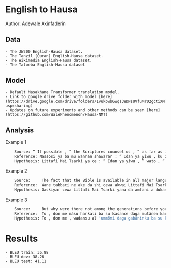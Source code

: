 # English to Hausa

Author: Adewale Akinfaderin

## Data

	- The JW300 English-Hausa dataset.
	- The Tanzil (Quran) English-Hausa dataset. 
	- The Wikimedia English-Hausa dataset.
	- The Tatoeba English-Hausa dataset

## Model

	- Default Masakhane Transformer translation model.
	- Link to google drive folder with model [here](https://drive.google.com/drive/folders/1vukbwb6wqs3WDNsUVfuMr02gctiXMTqq?usp=sharing)
	- Updates on future experiments and other methods can be seen [here](https://github.com/WalePhenomenon/Hausa-NMT)

## Analysis

Example 1
```sh
	Source: “ If possible , ” the Scriptures counsel us , “ as far as it depends upon you , be peaceable with all men . ”
 	Reference: Nassosi ya ba mu wannan shawarar : “ Idan ya yiwu , ku zama lafiya da dukan mutane , gwargwadon iyawarku . ” 
 	Hypothesis: Littafi Mai Tsarki ya ce : “ Idan ya yiwu , ” wato , “ idan ya yiwu , ku zauna lafiya da dukan mutane . ”
```

Example 2
```sh
	Source:     The fact that the Bible is available in all major languages on earth is a testimony to what ?
 	Reference:  Wane tabbaci ne ake da shi cewa akwai Littafi Mai Tsarki cikin dukan manyan harsunan duniya ?
 	Hypothesis: Gaskiyar cewa Littafi Mai Tsarki yana da amfani a dukan harsuna da yawa a duniya shaida ne ga menene ?
```

Example 3
```sh
	Source:     But why were there not among the generations before you those possessing understanding , who should have forbidden the making of mischief in the earth , except a few of those whom We delivered from among them ?
 	Reference:  To , don me mãsu hankali ba su kasance daga mutãnen ƙarnõnin da suke a gabãninku ba , sunã hani daga ɓarna a cikin ƙasa ? fãce kaɗan daga wanda Muka kuɓutar daga gare su ( sun yi hanin ) .
 	Hypothesis: To , don me , waɗansu al 'ummõmi daga gabãninku ba su kasance a gabãninku ba , sunã hani daga ɓarna a cikin ƙasa ? fãce kaɗan daga wanda Muka kuɓutar daga gare su ?
```

# Results
	- BLEU train: 35.88
	- BLEU dev: 38.26
	- BLEU test: 41.11


